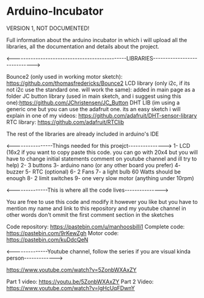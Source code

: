 # Arduino-Incubator
VERSION 1, NOT DOCUMENTED!

Full information about the arduino incubator in which i will upload all the libraries, all the documentation and details about the project.

<----------------------------------------------LIBRARIES----------------------------->

Bounce2 (only used in working motor sketch): https://github.com/thomasfredericks/Bounce2
LCD library (only i2c, if its not i2c use the standard one. will work the same): added in main page as a folder 
JC button library (used in main sketch, and i suggest using this one):https://github.com/JChristensen/JC_Button
DHT LIB (im using a generic one but you can use the adafruit one. its an easy sketch i will explain in one of my videos: https://github.com/adafruit/DHT-sensor-library
RTC library: https://github.com/adafruit/RTClib

The rest of the libraries are already included in arduino's IDE


<----------------Things needed for this proejct--------------->
1- LCD (16x2 if you want to copy paste this code. you can go with 20x4 but you will have to change initial statements comment on youtube    channel and ill try to help)
2- 3 buttons
3- arduino nano (or any other board you prefer)
4- buzzer
5- RTC (optional)
6- 2 Fans
7- a light bulb 60 Watts should be enough
8- 2 limit switches
9- one very slow motor (anything under 10rpm)

<--------------This is where all the code lives--------------->

You are free to use this code and modify it however you like but you have to mention my name and link to this repository and my youtube channel in other words don't ommit the first comment section in the sketches

Code repository: https://pastebin.com/u/manhoosbilli1
Complete code: https://pastebin.com/9rKewZgh
Motor code: https://pastebin.com/kuDdcQeN

<--------------Youtube channel, follow the series if you are visual kinda person------------->

https://www.youtube.com/watch?v=5ZonbWXAxZY


Part 1 video: https://youtu.be/5ZonbWXAxZY
Part 2 Video: https://www.youtube.com/watch?v=lgHcUqFDwnY
